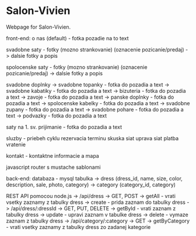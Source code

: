 # Salon-Vivien
Webpage for Salon-Vivien.

front-end:
o nas (default) - fotka pozadie na to text

svadobne saty - fotky (mozno strankovanie) (oznacenie pozicanie/predaj)
    -> dalsie fotky a popis

spolocenske saty - fotky (mozno strankovanie) (oznacenie pozicanie/predaj)
    -> dalsie fotky a popis

svadobne doplnky
    -> svadobne topanky - fotka do pozadia a text
    -> svadobne kabatiky - fotka do pozadia a text
    -> bizuteria - fotka do pozadia a text
    -> zavoje - fotka do pozadia a text
    -> panske doplnky - fotka do pozadia a text
    -> spolocenske kabelky - fotka do pozadia a text
    -> svadobne zupany - fotka do pozadia a text
    -> svadobne pohare - fotka do pozadia a text
    -> podvazky - fotka do pozadia a text

saty na 1. sv. prijimanie - fotka do pozadia a text

sluzby - priebeh cyklu
    rezervacia terminu
    skuska siat
    uprava siat
    platba
    vratenie

kontakt - kontaktne informacie a mapa

javascript router s mustache sablonami

back-end:
databaza - mysql
    tabulka -> dress (dress_id, name, size, color, description, sale, photo, category)
            -> category (category_id, category)

REST API pomocou node.js
    -> /api/dress -> GET, POST
        -> getAll - vrati vsetky zaznamy z tabulky dress
        -> create - prida zaznam do tabulky dress
    -> /api/dress/:dressId -> GET, PUT, DELETE
        -> getById - vrati zaznam z tabulky dress
        -> update - upravi zaznam v tabulke dress
        -> delete - vymaze zaznam z tabulky dress
    -> /api/category/:category -> GET
        -> getByCategory - vrati vsetky zaznamy z tabulky dress zo zadanej kategorie